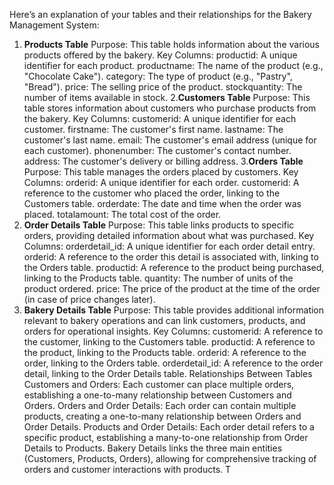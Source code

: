 Here’s an explanation of your tables and their relationships for the Bakery Management System:

1. **Products Table**
Purpose: This table holds information about the various products offered by the bakery.
Key Columns:
productid: A unique identifier for each product.
productname: The name of the product (e.g., "Chocolate Cake").
category: The type of product (e.g., "Pastry", "Bread").
price: The selling price of the product.
stockquantity: The number of items available in stock.
2.**Customers Table**
 Purpose: This table stores information about customers who purchase products from the bakery.
Key Columns:
customerid: A unique identifier for each customer.
firstname: The customer's first name.
lastname: The customer's last name.
email: The customer's email address (unique for each customer).
phonenumber: The customer's contact number.
address: The customer's delivery or billing address.
3.**Orders Table**
Purpose: This table manages the orders placed by customers.
Key Columns:
orderid: A unique identifier for each order.
customerid: A reference to the customer who placed the order, linking to the Customers table.
orderdate: The date and time when the order was placed.
totalamount: The total cost of the order.
4. **Order Details Table**
Purpose: This table links products to specific orders, providing detailed information about what was purchased.
Key Columns:
orderdetail_id: A unique identifier for each order detail entry.
orderid: A reference to the order this detail is associated with, linking to the Orders table.
productid: A reference to the product being purchased, linking to the Products table.
quantity: The number of units of the product ordered.
price: The price of the product at the time of the order (in case of price changes later).
5. **Bakery Details Table**
Purpose: This table provides additional information relevant to bakery operations and can link customers, products, and orders for operational insights.
Key Columns:
customerid: A reference to the customer, linking to the Customers table.
productid: A reference to the product, linking to the Products table.
orderid: A reference to the order, linking to the Orders table.
orderdetail_id: A reference to the order detail, linking to the Order Details table.
Relationships Between Tables
Customers and Orders: Each customer can place multiple orders, establishing a one-to-many relationship between Customers and Orders.
Orders and Order Details: Each order can contain multiple products, creating a one-to-many relationship between Orders and Order Details.
Products and Order Details: Each order detail refers to a specific product, establishing a many-to-one relationship from Order Details to Products.
Bakery Details links the three main entities (Customers, Products, Orders), allowing for comprehensive tracking of orders and customer interactions with products.
T

